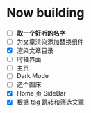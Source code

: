 # Now building

- [ ] **取一个好听的名字**
- [ ] 为文章渲染添加替换组件
- [X] 渲染文章目录
- [ ] 时轴界面
- [ ] 主页
- [ ] Dark Mode
- [ ] 造个图床
- [X] Home 页 SideBar
- [X] 根据 tag 跳转和筛选文章
